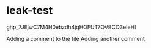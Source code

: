 # leak-test

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

Adding a comment to the file
Adding another comment
